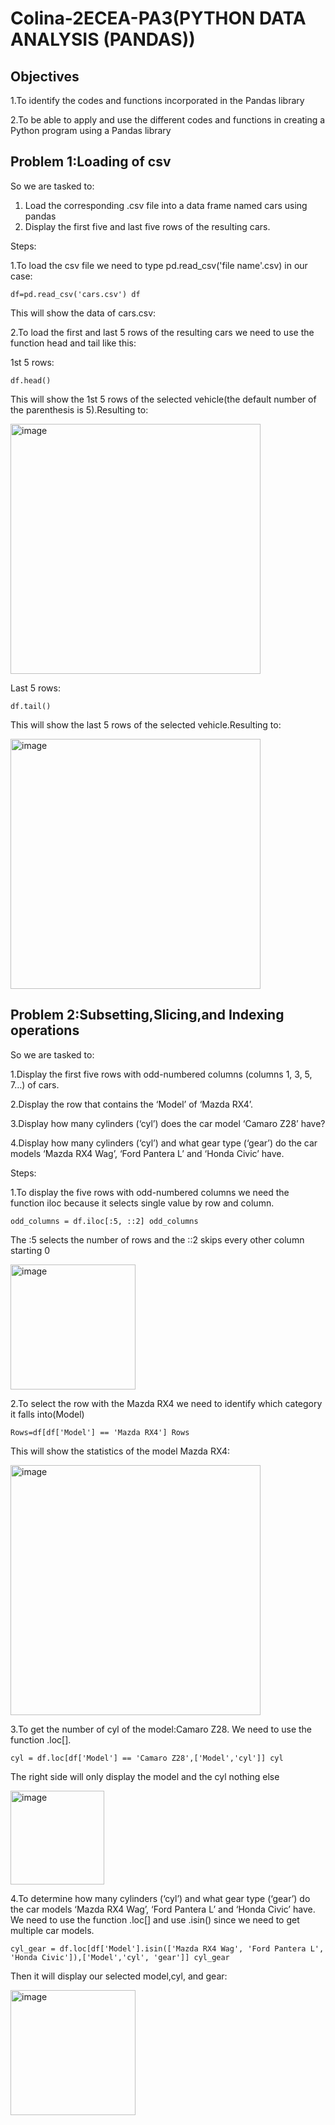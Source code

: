 # Colina-2ECEA-PA3(PYTHON DATA ANALYSIS (PANDAS))

## Objectives
1.To identify the codes and functions incorporated in the Pandas library 

2.To be able to apply and use the different codes and functions in creating a Python program using a 
Pandas library

## Problem 1:Loading of csv

So we are tasked to:
1. Load the corresponding .csv file into a data frame named cars using pandas
2. Display the first five and last five rows of the resulting cars.

Steps:

1.To load the csv file we need to type pd.read_csv('file name'.csv) in our case:

`
df=pd.read_csv('cars.csv')
df
`

This will show the data of cars.csv:

2.To load the first and last 5 rows of the resulting cars we need to use the function head and tail like this:

1st 5 rows:

`
df.head()
`

This will show the 1st 5 rows of the selected vehicle(the default number of the parenthesis is 5).Resulting to:

<img width="400" height="400" alt="image" src="https://github.com/user-attachments/assets/154a7fe2-2436-4c3d-9381-55414a7cd262" />

Last 5 rows:

`
df.tail()
`

This will show the last 5 rows of the selected vehicle.Resulting to:

<img width="400" height="400" alt="image" src="https://github.com/user-attachments/assets/7b606591-536e-48b2-9c98-8386e4ae0a37" />

## Problem 2:Subsetting,Slicing,and Indexing operations

So we are tasked to:

1.Display the first five rows with odd-numbered columns (columns 1, 3, 5, 7…) of cars. 

2.Display the row that contains the ‘Model’ of ‘Mazda RX4’.

3.Display how many cylinders (‘cyl’) does the car model ‘Camaro Z28’ have?

4.Display how many cylinders (‘cyl’) and what gear type (‘gear’) do the car models ‘Mazda RX4 Wag’, ‘Ford Pantera L’ and ‘Honda Civic’ have.

Steps:

1.To display the five rows with odd-numbered columns we need the function iloc because it selects single value by row and column.

`
odd_columns = df.iloc[:5, ::2]
odd_columns
`

The :5 selects the number of rows and the ::2 skips every other column starting 0

<img width="200" height="200" alt="image" src="https://github.com/user-attachments/assets/66aa8bbf-3474-4a53-b0bc-ac6d0990984b" />

2.To select the row with the Mazda RX4 we need to identify which category it falls into(Model)

`
Rows=df[df['Model'] == 'Mazda RX4']
Rows
`

This will show the statistics of the model Mazda RX4:

<img width="400" height="400" alt="image" src="https://github.com/user-attachments/assets/4986c386-fde3-463f-a563-be1cc0707460" />

3.To get the number of cyl of the model:Camaro Z28. We need to use the function .loc[].

`
cyl = df.loc[df['Model'] == 'Camaro Z28',['Model','cyl']]
cyl
`

The right side will only display the model and the cyl nothing else

<img width="150" height="150" alt="image" src="https://github.com/user-attachments/assets/382eeb80-4f84-4704-8072-e795c0d81349" />

4.To determine how many cylinders (‘cyl’) and what gear type (‘gear’) do the car models ‘Mazda RX4 Wag’, ‘Ford Pantera L’ and ‘Honda Civic’ have. We need to use the function .loc[] and use .isin() since we need to get multiple car models.

`
cyl_gear = df.loc[df['Model'].isin(['Mazda RX4 Wag', 'Ford Pantera L', 'Honda Civic']),['Model','cyl', 'gear']]
cyl_gear
`

Then it will display our selected model,cyl, and gear:

<img width="200" height="200" alt="image" src="https://github.com/user-attachments/assets/f0c486d4-e627-4cf8-9206-4df217144fc0" />
